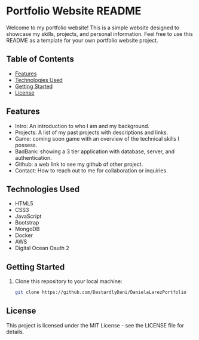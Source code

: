 # Portfolio Website README

Welcome to my portfolio website! This is a simple website designed to showcase my skills, projects, and personal information. Feel free to use this README as a template for your own portfolio website project.

## Table of Contents

- [Features](#features)
- [Technologies Used](#technologies-used)
- [Getting Started](#getting-started)
- [License](#license)

## Features

- Intro: An introduction to who I am and my background.
- Projects: A list of my past projects with descriptions and links.
- Game: coming soon game with an overview of the technical skills I possess.
- BadBank: showing a 3 tier application with database, server, and authentication. 
- Github: a web link to see my github of other project. 
- Contact: How to reach out to me for collaboration or inquiries.

## Technologies Used

- HTML5
- CSS3
- JavaScript
- Bootstrap
- MongoDB
- Docker
- AWS
- Digital Ocean Oauth 2 

## Getting Started

1. Clone this repository to your local machine:

   ```bash
   git clone https://github.com/DastardlyDani/DanielaLarezPortfolio

## License 

This project is licensed under the MIT License - see the LICENSE file for details.

